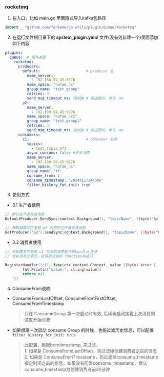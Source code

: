 ### rocketmq
1. 在入口，比如 main.go 里面隐式导入kafka包路径
```go 
import _ "github.com/fankane/go-utils/plugin/queue/rocketmq"
```

2. 在运行文件根目录下的 **system_plugin.yaml** 文件(没有则新建一个)里面添加如下内容
```yaml
plugins:
  queue:  # 插件类型
    rocketmq:
      producers:
        default:                     # producer 名
          name_server:
            - 192.168.99.45:9876
          name_space: "hufan_ns"
          group_name: "test_group"
          retries: 3
          send_msg_timeout_ms: 10000 # 发送超时，单位：ms
        p2:
          name_server:
            - 192.168.99.45:9876
          name_space: "hufan_ns2"
          group_name: "test_group2"
          retries: 3
          send_msg_timeout_ms: 10000 # 发送超时，单位：ms
      consumers:
        c1:                          # consumer 名称
          topics:
            - test_topic_hf3
          async_consume: false #异步消费
          name_server:
            - 192.168.99.45:9876
          name_space: "hufan_ns"
          group_name: "tt"
          consume_from: 2
          consume_timestamp: "20240117144500"
          filter_history_for_init: true
```

3. 使用方式
- 3.1 生产者使用
```go
// 默认生产者发送消息
DefaultProducer.SendSync(context.Background(), "topicName", []byte("hello"))

// 获取配置文件里面 p2 对应的生产者发送消息
GetProducer("p2").SendSync(context.Background(), "topicName", []byte("hello"))
```
- 3.2 消费者使用
```go
// 给配置文件里面 c1 对应的消费者注册handler方法
// 当有消息过来时，会调用注册的 function并执行

RegisterHandler("c1", func(ctx context.Context, value []byte) error {
		fmt.Println("value:", string(value))
		return nil
	})
```

4. ConsumeFrom说明
- ConsumeFromLastOffset, ConsumeFromFirstOffset, ConsumeFromTimestamp
    > 只在 ConsumeGroup 第一次启动时有效, 后续再启动接着上次消费的进度开始消费
- 如果想第一次启动 consume Group 的时候，也能过滤历史信息，可以配置 
   ```filter_history_for_init: true```
    > 此配置，根据borntimestamp, 来过滤，<br >1. 如果是 ConsumeFromLastOffset，则过滤掉创建消费者之前的信息<br >2. 如果是 ConsumeFromTimestamp，则过滤掉consume_timestamp指定时间之前的信息，如果没有配置consume_timestamp，默认consume_timestamp为创建消费者前30分钟


 